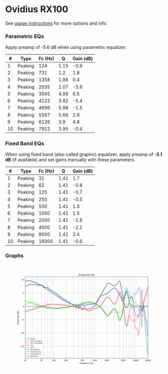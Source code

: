 # Ovidius RX100
See [usage instructions](https://github.com/jaakkopasanen/AutoEq#usage) for more options and info.

### Parametric EQs
Apply preamp of -5.6 dB when using parametric equalizer.

|   # | Type    |   Fc (Hz) |    Q |   Gain (dB) |
|-----|---------|-----------|------|-------------|
|   1 | Peaking |       124 | 1.15 |        -0.9 |
|   2 | Peaking |       731 | 1.2  |         1.8 |
|   3 | Peaking |      1358 | 1.88 |         0.4 |
|   4 | Peaking |      2035 | 2.07 |        -3.8 |
|   5 | Peaking |      3045 | 4.99 |         0.5 |
|   6 | Peaking |      4122 | 3.82 |        -5.4 |
|   7 | Peaking |      4696 | 5.98 |        -1.5 |
|   8 | Peaking |      5597 | 5.66 |         2.9 |
|   9 | Peaking |      6126 | 3.9  |         4.8 |
|  10 | Peaking |      7912 | 3.95 |        -0.4 |

### Fixed Band EQs
When using fixed band (also called graphic) equalizer, apply preamp of **-2.1 dB** (if available) and set gains manually with these parameters.

|   # | Type    |   Fc (Hz) |    Q |   Gain (dB) |
|-----|---------|-----------|------|-------------|
|   1 | Peaking |        31 | 1.41 |         1.7 |
|   2 | Peaking |        62 | 1.41 |        -0.8 |
|   3 | Peaking |       125 | 1.41 |        -0.7 |
|   4 | Peaking |       250 | 1.41 |        -0.5 |
|   5 | Peaking |       500 | 1.41 |         1.3 |
|   6 | Peaking |      1000 | 1.41 |         1.5 |
|   7 | Peaking |      2000 | 1.41 |        -2.8 |
|   8 | Peaking |      4000 | 1.41 |        -2.1 |
|   9 | Peaking |      8000 | 1.41 |         2.4 |
|  10 | Peaking |     16000 | 1.41 |        -0.6 |

### Graphs
![](./Ovidius%20RX100.png)
